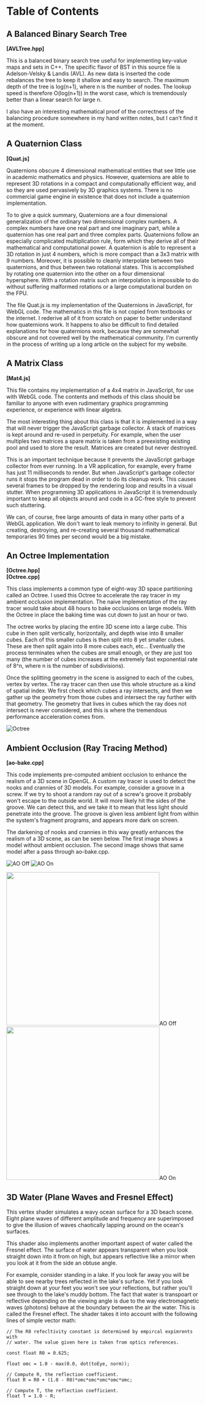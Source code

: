 Table of Contents
=================

A Balanced Binary Search Tree 
---------------------------

**[AVLTree.hpp]**

This is a balanced binary search tree useful for implementing key-value maps
and sets in C++. The specific flavor of BST in this source file is
Adelson-Velsky & Landis (AVL). As new data is inserted the code rebalances the
tree to keep it shallow and easy to search. The maximum depth of the tree is
log(n+1), where n is the number of nodes. The lookup speed is therefore
O(log(n+1)) in the worst case, which is tremendously better than a linear
search for large n.

I also have an interesting mathematical proof of the correctness of the
balancing procedure somewhere in my hand written notes, but I can't find it at
the moment.

A Quaternion Class
------------------

**[Quat.js]**

Quaternions obscure 4 dimensional mathematical entities that see little use in
academic mathematics and physics. However, quaternions are able to represent
3D rotations in a compact and computationally efficient way, and so they are
used pervasively by 3D graphics systems. There is no commercial game engine in
existence that does not include a quaternion implementation.

To to give a quick summary, Quaternions are a four dimensional generalization
of the ordinary two dimensional complex numbers. A complex numbers have one
real part and one imaginary part, while a quaternion has one real part and
three complex parts. Quaternions follow an especially complicated
multiplication rule, form which they derive all of their mathematical and
computational power. A quaternion is able to represent a 3D rotation in just 4
numbers, which is more compact than a 3x3 matrix with 9 numbers. Moreover, it
is possible to cleanly interpolate between two quaternions, and thus between
two rotational states. This is accomplished by rotating one quaternion into
the other on a four dimensional hypersphere. With a rotation matrix such an
interpolation is impossible to do without suffering malformed rotations or a
large computational burden on the FPU. 

The file Quat.js is my implementation of the Quaternions in JavaScript, for
WebGL code. The mathematics in this file is not copied from textbooks or the
internet. I rederive all of it from scratch on paper to better understand how
quaternions work. It happens to also be difficult to find detailed
explanations for how quaternions work, because they are somewhat obscure and
not covered well by the mathematical community. I'm currently in the process
of writing up a long article on the subject for my website.


A Matrix Class
--------------

**[Mat4.js]**

This file contains my implementation of a 4x4 matrix in JavaScript, for use
with WebGL code. The contents and methods of this class should be familiar to
anyone with even rudimentary graphics programming experience, or experience
with linear algebra.

The most interesting thing about this class is that it is implemented in a way
that will never trigger the JavaScript garbage collector. A stack of matrices
is kept around and re-used in perpetuity. For example, when the user multiples
two matrices a spare matrix is taken from a preexisting existing pool and used
to store the result. Matrices are created but never destroyed.

This is an important technique because it prevents the JavaScript garbage
collector from ever running. In a VR application, for example, every frame has
just 11 milliseconds to render. But when JavaScript's garbage collector runs
it stops the program dead in order to do its cleanup work. This causes several
frames to be dropped by the rendering loop and results in a visual stutter.
When programming 3D applications in JavaScript it is tremendously important to
keep all objects around and code in a GC-free style to prevent such
stuttering.

We can, of course, free large amounts of data in many other parts of a WebGL
application. We don't want to leak memory to infinity in general. But
creating, destroying, and re-creating several thousand mathematical
temporaries 90 times per second would be a big mistake. 


An Octree Implementation
------------------------

**[Octree.hpp]**
<br>
**[Octree.cpp]**

This class implements a common type of eight-way 3D space partitioning called
an Octree. I used this Octree to accelerate the ray tracer in my ambient
occlusion implementation. The naive implementation of the ray tracer would
take about 48 hours to bake occlusions on large models. With the Octree in
place the baking time was cut down to just an hour or two.

The octree works by placing the entire 3D scene into a large cube. This cube
in then split vertically, horizontally, and depth wise into 8 smaller cubes.
Each of this smaller cubes is then split into 8 yet smaller cubes. These are
then split again into 8 more cubes each, etc... Eventually the process
terminates when the cubes are small enough, or they are just too many (the
number of cubes increases at the extremely fast exponential rate of 8^n, where
n is the number of subdivisions).

Once the splitting geometry in the scene is assigned to each of the cubes,
vertex by vertex. The ray tracer can then use this whole structure as a kind
of spatial index. We first check which cubes a ray intersects, and then we
gather up the geometry from those cubes and intersect the ray further with
that geometry. The geometry that lives in cubes which the ray does not
intersect is never considered, and this is where the tremendous performance
acceleration comes from.

![Octree](/octree.png)


Ambient Occlusion (Ray Tracing Method)
--------------------------------------

**[ao-bake.cpp]**

This code implements pre-computed ambient occlusion to enhance the realism of
a 3D scene in OpenGL. A custom ray tracer is used to detect the nooks and
crannies of 3D models. For example, consider a groove in a screw. If we try to
shoot a random ray out of a screw's groove it probably won't escape to the
outside world. It will more likely hit the sides of the groove. We can detect
this, and we take it to mean that less light should penetrate into the groove.
The groove is given less ambient light from within the system's fragment
programs, and appears more dark on screen.

The darkening of nooks and crannies in this way greatly enhances the realism
of a 3D scene, as can be seen below. The first image shows a model without
ambient occlusion. The second image shows that same model after a pass through
ao-bake.cpp. 

![AO Off](/rocks-ao-off.png)
![AO On](/rocks-ao-on.png)

<img src="/rocks-ao-off.png" width="400" height="400">AO Off</img>
<img src="/rocks-ao-on.png" width="400" height="400">AO On</img>

3D Water (Plane Waves and Fresnel Effect)
-----------------------------------------

This vertex shader simulates a wavy ocean surface for a 3D beach scene. Eight
plane waves of different amplitude and frequency are superimposed to give the
illusion of waves chaotically lapping around on the ocean's surfaces.

This shader also implements another important aspect of water called the
Fresnel effect. The surface of water appears transparent when you look
straight down into it from on high, but appears reflective like a mirror when
you look at it from the side an obtuse angle.

For example, consider standing in a lake. If you look far away you will be
able to see nearby trees reflected in the lake's surface. Yet if you look
straight down at your feet you won't see your reflections, but rather you'll
see through to the lake's muddy bottom. The fact that water is transpoart or
reflective depending on the viewing angle is due to the way electromagnetic
waves (photons) behave at the boundary between the air the water. This is
called the Fresnel effect. The shader takes it into account with the following
lines of simple vector math:

    // The R0 refecltivity constant is determined by empircal expimrents with
    // water. The value given here is taken from optics references.
    
    const float R0 = 0.625;
    
    float omc = 1.0 - max(0.0, dot(toEye, norm));
    
    // Compute R, the reflection coefficient.
    float R = R0 + (1.0 - R0)*omc*omc*omc*omc*omc;
    
    // Compute T, the reflection coefficient.
    float T = 1.0 - R;
